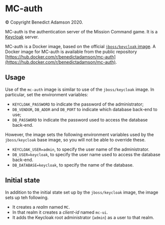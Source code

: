 # MC-auth
© Copyright Benedict Adamson 2020.

MC-auth is the authentication server of the Mission Command game. It is a [Keycloak](https://www.keycloak.org/) server.

MC-auth is a Docker image, based on the official [`jboss/keycloak` image](https://hub.docker.com/r/jboss/keycloak). A Docker image for MC-auth is available from the  public repository
[https://hub.docker.com/r/benedictadamson/mc-auth](https://hub.docker.com/r/benedictadamson/mc-auth).

## Usage
Use of the `mc-auth` image is similar to use of the `jboss/keycloak` image. In particular, set the environment variables:
* `KEYCLOAK_PASSWORD` to indicate the password of the administrator;
* `DB_VENDOR`, `DB_ADDR` and `DB_PORT` to indicate which database back-end to use;
* `DB_PASSWORD` to indicate the password used to access the database back-end.

However, the image sets the following environment variables used by the `jboss/keycloak` base image, so you will not be able to override these.
* `KEYCLOAK_USER=admin`, to specify the user name of the administrator.
* `DB_USER=keycloak`, to specify the user name used to access the database back-end.
* `DB_DATABASE=keycloak`, to specify the name of the database.

## Initial state
In addition to the initial state set up by the `jboss/keycloak` image, the image sets up teh following.
* It creates a *realm* named `MC`.
* In that realm it creates a *client-id* named `mc-ui`.
* It adds the Keycloak root administrator (`admin`) as a user to that realm.